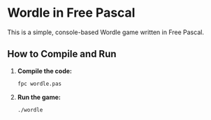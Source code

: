 # Wordle in Free Pascal

This is a simple, console-based Wordle game written in Free Pascal.

## How to Compile and Run

1.  **Compile the code:**

    ```bash
    fpc wordle.pas
    ```

2.  **Run the game:**

    ```bash
    ./wordle
    ```
